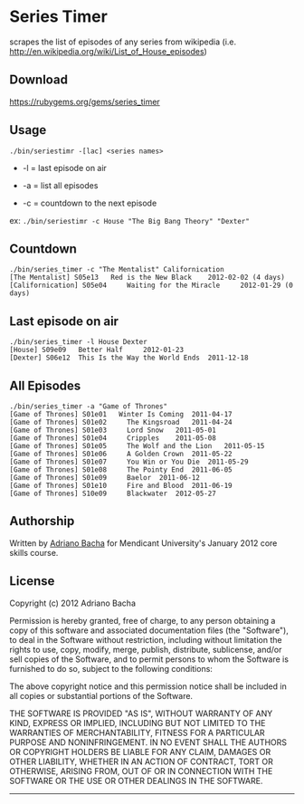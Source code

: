 # Series Timer

scrapes the list of episodes of any series from wikipedia (i.e. http://en.wikipedia.org/wiki/List_of_House_episodes)

## Download
https://rubygems.org/gems/series_timer

## Usage

````./bin/seriestimr -[lac] <series names>````

- -l = last episode on air

- -a = list all episodes

- -c = countdown to the next episode

ex:
````./bin/seriestimr -c House "The Big Bang Theory" "Dexter"````



## Countdown

````
./bin/series_timer -c "The Mentalist" Californication
[The Mentalist] S05e13   Red is the New Black	 2012-02-02 (4 days)
[Californication] S05e04	 Waiting for the Miracle	 2012-01-29 (0 days)
````


## Last episode on air

````
./bin/series_timer -l House Dexter
[House] S09e09   Better Half	 2012-01-23
[Dexter] S06e12	 This Is the Way the World Ends	 2011-12-18
````

## All Episodes

````
./bin/series_timer -a "Game of Thrones"
[Game of Thrones] S01e01   Winter Is Coming	 2011-04-17
[Game of Thrones] S01e02	 The Kingsroad	 2011-04-24
[Game of Thrones] S01e03	 Lord Snow	 2011-05-01
[Game of Thrones] S01e04	 Cripples	 2011-05-08
[Game of Thrones] S01e05	 The Wolf and the Lion	 2011-05-15
[Game of Thrones] S01e06	 A Golden Crown	 2011-05-22
[Game of Thrones] S01e07	 You Win or You Die	 2011-05-29
[Game of Thrones] S01e08	 The Pointy End	 2011-06-05
[Game of Thrones] S01e09	 Baelor	 2011-06-12
[Game of Thrones] S01e10	 Fire and Blood	 2011-06-19
[Game of Thrones] S10e09	 Blackwater	 2012-05-27
````




## Authorship

Written by [Adriano Bacha](http://github.com/abacha) for Mendicant University's January 2012 core skills course.

## License

Copyright (c) 2012 Adriano Bacha

Permission is hereby granted, free of charge, to any person obtaining a copy of this software and associated documentation files (the "Software"), to deal in the Software without restriction, including without limitation the rights to use, copy, modify, merge, publish, distribute, sublicense, and/or sell copies of the Software, and to permit persons to whom the Software is furnished to do so, subject to the following conditions:

The above copyright notice and this permission notice shall be included in all copies or substantial portions of the Software.

THE SOFTWARE IS PROVIDED "AS IS", WITHOUT WARRANTY OF ANY KIND, EXPRESS OR IMPLIED, INCLUDING BUT NOT LIMITED TO THE WARRANTIES OF MERCHANTABILITY, FITNESS FOR A PARTICULAR PURPOSE AND NONINFRINGEMENT. IN NO EVENT SHALL THE AUTHORS OR COPYRIGHT HOLDERS BE LIABLE FOR ANY CLAIM, DAMAGES OR OTHER LIABILITY, WHETHER IN AN ACTION OF CONTRACT, TORT OR OTHERWISE, ARISING FROM, OUT OF OR IN CONNECTION WITH THE SOFTWARE OR THE USE OR OTHER DEALINGS IN THE SOFTWARE.

---